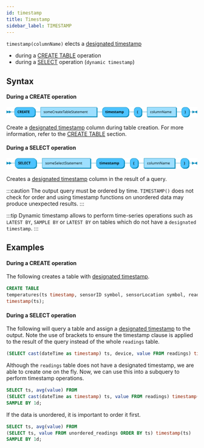 ```yaml
---
id: timestamp
title: Timestamp
sidebar_label: TIMESTAMP
---
```



`timestamp(columnName)` elects a [designated timestamp](designatedTimestamp.md)
- during a [CREATE TABLE](createTable.md#timestamp) operation
- during a [SELECT](sqlSELECT.md) operation (`dynamic timestamp`)

## Syntax

#### During a CREATE operation
![timestamp syntax](/static/img/doc/diagrams/timestamp.svg)

Create a [designated timestamp](designatedTimestamp.md) column during table creation. 
For more information, refer to the [CREATE TABLE](createTable.md) section.

#### During a SELECT operation
![dynamic timestamp syntax](/static/img/doc/diagrams/dynamicTimestamp.svg)

Creates a [designated timestamp](designatedTimestamp.md) column in the result of a query.

:::caution
The output query must be ordered by time. `TIMESTAMP()` does not check for order and using timestamp functions on unordered data may 
produce unexpected results.
:::


:::tip
Dynamic timestamp allows to perform time-series operations such as `LATEST BY`, `SAMPLE BY` or `LATEST BY` on tables which do not have a `designated timestamp`.
:::

## Examples

#### During a CREATE operation
The following creates a table with [designated timestamp](designatedTimestamp.md).
```sql title="Create table"
CREATE TABLE 
temperatures(ts timestamp, sensorID symbol, sensorLocation symbol, reading double) 
timestamp(ts);
```

#### During a SELECT operation
The following will query a table and assign a [designated timestamp](designatedTimestamp.md) to the output. Note the use of 
brackets to ensure the timestamp clause is applied to the result of the query instead of the whole `readings` table.

```sql title="Dynamic timestamp"
(SELECT cast(dateTime as timestamp) ts, device, value FROM readings) timestamp(ts);  
```

Although the `readings` table does not have a designated timestamp, we are able to create one 
on the fly. Now, we can use this into a subquery to perform timestamp operations.

```sql title="Dynamic timestamp subquery"
SELECT ts, avg(value) FROM
(SELECT cast(dateTime as timestamp) ts, value FROM readings) timestamp(ts)
SAMPLE BY 1d;  
```

If the data is unordered, it is important to order it first. 

```sql title="Dynamic timestamp - unordered data"
SELECT ts, avg(value) FROM
(SELECT ts, value FROM unordered_readings ORDER BY ts) timestamp(ts)
SAMPLE BY 1d;  
```

